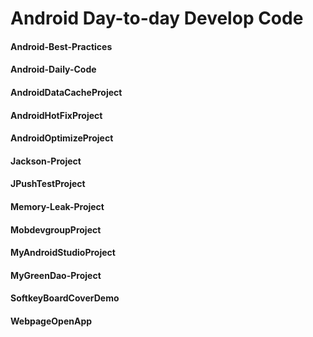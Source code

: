 # Android Day-to-day Develop Code
#### Android-Best-Practices

#### Android-Daily-Code

#### AndroidDataCacheProject

#### AndroidHotFixProject

#### AndroidOptimizeProject

#### Jackson-Project

#### JPushTestProject

#### Memory-Leak-Project

#### MobdevgroupProject

#### MyAndroidStudioProject

#### MyGreenDao-Project

#### SoftkeyBoardCoverDemo

#### WebpageOpenApp
